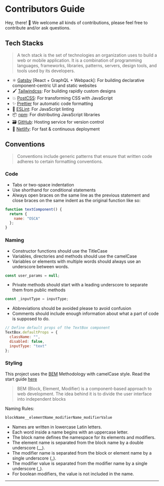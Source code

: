 # Contributors Guide

Hey, there! 👋 We welcome all kinds of contributions, please feel free to contribute and/or ask questions.

## Tech Stacks

> A tech stack is the set of technologies an organization uses to build a web or mobile application. It is a combination of programming languages, frameworks, libraries, patterns, servers, design tools, and tools used by its developers.

- ⚛️ [Gatsby](https://gatsbyjs.org) [React + GraphQL + Webpack]: For building declarative component-centric UI and static websites
- 🖌️ [Tailwindcss](https://tailwindcss.com/): For building rapidly custom designs
- 💥 [PostCSS](https://postcss.org/): For transforming CSS with JavaScript
- ✨ [Prettier](https://prettier.io/) for automatic code formatting
- 📐 [ESLint](https://eslint.org/): For JavaScript linting
- 📦 [npm](https://www.npmjs.com/): For distributing JavaScript libraries
- 🗃️ [GitHub](https://github.com): Hosting service for version control
- 🚀 [Netlify](https://www.netlify.com/): For fast & continuous deployment


## Conventions

> Conventions include generic patterns that ensure that written code adheres to certain formatting conventions.

### Code

- Tabs or two-space indentation
- Use shorthand for conditional statements
- Always open braces on the same line as the previous statement and close braces on the same indent as the original function like so:

```js
function textComponent() {
  return {
    name: "OSCA"
  };
}
```

### Naming

- Constructor functions should use the TitleCase
- Variables, directories and methods should use the camelCase
- Variables or elements with multiple words should always use an underscore between words.

```js
const user_params = null;
```

- Private methods should start with a leading underscore to separate them from public methods

```js
const _inputType = inputType;
```

- Abbreviations should be avoided please to avoid confusion
- Comments should include enough information about what a part of code is supposed to do.

```js
// Define default props of the TextBox component
TextBox.defaultProps = {
  className: "",
  disabled: false,
  inputType: "text"
};
```

### Styling

This project uses the [BEM](https://en.bem.info) Methodology with camelCase style. Read the start guide [here](https://en.bem.info/methodology/quick-start/)

> BEM (Block, Element, Modifier) is a component-based approach to web development. The idea behind it is to divide the user interface into independent blocks

Naming Rules:

```css
blockName__elementName_modifierName_modifierValue
```

- Names are written in lowercase Latin letters.
- Each word inside a name begins with an uppercase letter.
- The block name defines the namespace for its elements and modifiers.
- The element name is separated from the block name by a double underscore (\_\_).
- The modifier name is separated from the block or element name by a single underscore (\_).
- The modifier value is separated from the modifier name by a single underscore (\_).
- For boolean modifiers, the value is not included in the name.

---
